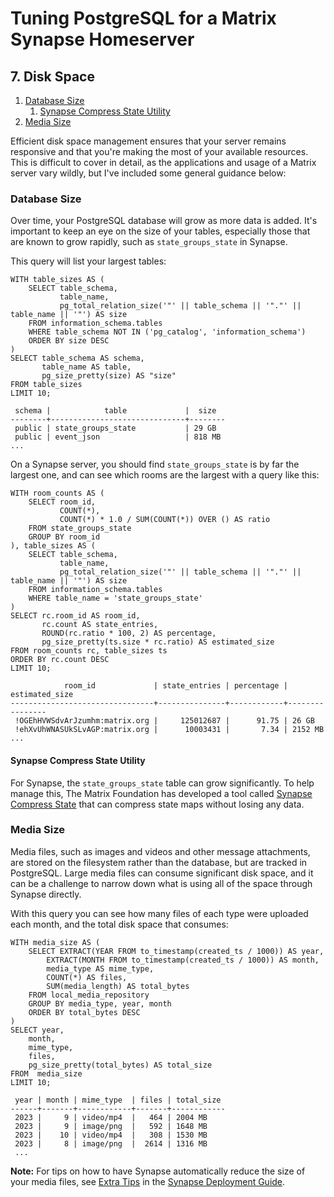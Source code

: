 # Tuning PostgreSQL for a Matrix Synapse Homeserver

## 7. Disk Space

1. [Database Size](#database-size)
	1. [Synapse Compress State Utility](#synapse-compress-state-utility)
2. [Media Size](#media-size)

Efficient disk space management ensures that your server remains responsive and that you're making
the most of your available resources. This is difficult to cover in detail, as the applications and
usage of a Matrix server vary wildly, but I've included some general guidance below:

### Database Size

Over time, your PostgreSQL database will grow as more data is added. It's important to keep an eye
on the size of your tables, especially those that are known to grow rapidly, such as
`state_groups_state` in Synapse.

This query will list your largest tables:

```sql,icon=.devicon-postgresql-plain,filepath=psql
WITH table_sizes AS (
    SELECT table_schema,
           table_name, 
           pg_total_relation_size('"' || table_schema || '"."' || table_name || '"') AS size
    FROM information_schema.tables
    WHERE table_schema NOT IN ('pg_catalog', 'information_schema')
    ORDER BY size DESC
)
SELECT table_schema AS schema,
       table_name AS table,
       pg_size_pretty(size) AS "size"
FROM table_sizes
LIMIT 10;

 schema |            table             |  size
--------+------------------------------+--------
 public | state_groups_state           | 29 GB
 public | event_json                   | 818 MB
...
```

On a Synapse server, you should find `state_groups_state` is by far the largest one, and can see
which rooms are the largest with a query like this:

```sql,icon=.devicon-postgresql-plain,filepath=psql
WITH room_counts AS (
    SELECT room_id,
           COUNT(*),
           COUNT(*) * 1.0 / SUM(COUNT(*)) OVER () AS ratio
    FROM state_groups_state
    GROUP BY room_id
), table_sizes AS (
    SELECT table_schema,
           table_name, 
           pg_total_relation_size('"' || table_schema || '"."' || table_name || '"') AS size
    FROM information_schema.tables
    WHERE table_name = 'state_groups_state'
)
SELECT rc.room_id AS room_id,
       rc.count AS state_entries,
       ROUND(rc.ratio * 100, 2) AS percentage,
       pg_size_pretty(ts.size * rc.ratio) AS estimated_size
FROM room_counts rc, table_sizes ts
ORDER BY rc.count DESC
LIMIT 10;

            room_id             | state_entries | percentage | estimated_size
--------------------------------+---------------+------------+----------------
 !OGEhHVWSdvArJzumhm:matrix.org |     125012687 |      91.75 | 26 GB
 !ehXvUhWNASUkSLvAGP:matrix.org |      10003431 |       7.34 | 2152 MB
...
```

#### Synapse Compress State Utility

For Synapse, the `state_groups_state` table can grow significantly. To help manage this, The Matrix
Foundation has developed a tool called [Synapse Compress State](https://github.com/matrix-org/rust-synapse-compress-state)
that can compress state maps without losing any data.

### Media Size

Media files, such as images and videos and other message attachments, are stored on the filesystem
rather than the database, but are tracked in PostgreSQL. Large media files can consume significant
disk space, and it can be a challenge to narrow down what is using all of the space through Synapse
directly.

With this query you can see how many files of each type were uploaded each month, and the total disk
space that consumes:

```sql,icon=.devicon-postgresql-plain,filepath=psql
WITH media_size AS (
    SELECT EXTRACT(YEAR FROM to_timestamp(created_ts / 1000)) AS year,
        EXTRACT(MONTH FROM to_timestamp(created_ts / 1000)) AS month,
        media_type AS mime_type,
        COUNT(*) AS files,
        SUM(media_length) AS total_bytes
    FROM local_media_repository
    GROUP BY media_type, year, month
    ORDER BY total_bytes DESC
)
SELECT year,
    month,
    mime_type,
    files,
    pg_size_pretty(total_bytes) AS total_size
FROM  media_size
LIMIT 10;

 year | month | mime_type  | files | total_size
------+-------+------------+-------+------------
 2023 |     9 | video/mp4  |   464 | 2004 MB
 2023 |     9 | image/png  |   592 | 1648 MB
 2023 |    10 | video/mp4  |   308 | 1530 MB
 2023 |     8 | image/png  |  2614 | 1316 MB
 ...
```

**Note:** For tips on how to have Synapse automatically reduce the size of your media files, see
[Extra Tips](../../synapse/extra-tips.md) in the [Synapse Deployment Guide](../../synapse/README.md).

